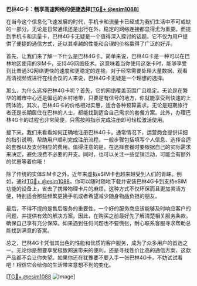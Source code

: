 **巴林4G卡：畅享高速网络的便捷选择[[TG💪+ @esim1088](https://t.me/s/esim1088)]**

在当今这个信息化飞速发展的时代，手机卡和流量卡已经成为我们生活中不可或缺的一部分。无论是日常通讯还是出行在外，稳定的网络连接都显得尤为重要。而提到手机卡和流量卡，巴林4G卡无疑是一个值得深入探讨的话题。它不仅为用户提供了便捷的通信方式，还以其卓越的性能和合理的价格赢得了广泛的好评。

首先，让我们来了解一下什么是巴林4G卡。简单来说，巴林4G卡是一种可以在巴林地区使用的SIM卡，支持4G网络技术。这意味着当你使用这张卡时，能够享受到比普通3G网络更快的速度和更稳定的连接。对于经常需要处理大量数据、观看高清视频或进行在线会议的人来说，巴林4G卡无疑是一个理想的选择。

那么，为什么选择巴林4G卡呢？首先，它的网络覆盖范围广且稳定。无论是在繁华的城市中心还是偏远的乡村地带，只要是有信号的地方，你就能享受到快速的上网体验。其次，巴林4G卡的价格相对实惠，适合各种预算需求。无论是短期旅行者还是长期居住在巴林的人士，都能找到适合自己需求的套餐方案。此外，办理巴林4G卡的过程也非常简便，只需按照指示完成注册即可轻松激活使用。

接下来，我们来看看如何正确地注册巴林4G卡。通常情况下，运营商会提供详细的指引说明，帮助用户顺利完成注册流程。一般步骤包括填写个人信息、选择合适的套餐以及支付相应的费用。值得注意的是，在选择套餐时要根据自己的实际需求来决定，避免浪费不必要的开支。同时，也可以关注一些促销活动，可能会有额外的优惠等着你哦！

除了传统的实体SIM卡之外，近年来虚拟eSIM卡也越来越受到人们的青睐。例如，通过[TG💪+ @esim1088](https://t.me/s/esim1088)，你可以随时随地下载并安装巴林4G卡到支持eSIM功能的设备上，省去了携带物理卡片的麻烦。这种方式不仅环保而且更加灵活方便，特别适合那些频繁更换手机或者希望减少随身物品负担的朋友。

最后，不得不提的是售后服务的重要性。一个好的服务商应该能够及时响应客户的问题，并提供有效的解决方案。因此，在购买之前最好先了解清楚相关服务条款，确保自己享有充分保障。如果遇到任何问题也不要慌张，耐心联系客服寻求帮助总能找到满意的答案。

总之，巴林4G卡凭借其出色的性能和优质的客户服务，成为了众多用户的首选之一。无论你是想要享受极致网速带来的便利，还是寻找性价比高的通信方案，这款产品都不会让你失望。如果你还在犹豫要不要入手一张巴林4G卡，不妨试试看吧！相信它会给你的生活带来意想不到的变化。

[[TG💪+ @esim1088](https://t.me/s/esim1088) ![Image](https://i.postimg.cc/4NQfJmqS/Snipaste-2025-05-13-00-14-12.png)]